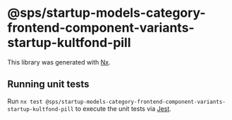 # @sps/startup-models-category-frontend-component-variants-startup-kultfond-pill

This library was generated with [Nx](https://nx.dev).

## Running unit tests

Run `nx test @sps/startup-models-category-frontend-component-variants-startup-kultfond-pill` to execute the unit tests via [Jest](https://jestjs.io).
